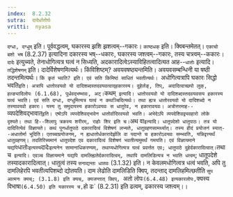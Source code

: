 ```yaml
---
index:  8.2.32
sutra:  दादेर्धातोर्घः
vritti:  nyasa
---
```


`दग्धा, दग्धुम्` इति। पूर्ववद्धत्वम्, घकारस्य झशि झशत्वम्--गकारः। `काष्ठधक्` इति। क्विबन्तमेतत्। `एकाचो बशो भष` (8.2.37) इत्यादिना दकारस्य भष्--धकारः, घकारस्य जश्त्वम्--गकारः, तस्य चत्र्त्वम्--ककारः। `दादेः` इत्युच्यते, तेनाधोगित्यत्र घत्वं न सिध्यति, अदकारादित्वेऽस्याविहितत्वादित्यत आह--`धातोः` इत्यादि। `तद्धिशेषणम्` इति। दादेर्विशेषणमित्यर्थः। किंविशिष्टम्? अवयवषष्ठ्यन्तमिति। अवयवसम्बन्धिनी या षष्ठी तदन्तमित्यर्थः। `किं कृतं भवति? इति। एवं सति किमिष्ठं साधितं भवतीत्यर्थः। `अधोगित्यत्रापि घकारः सिद्धो भवति` इति। अत्रापि धातोरवयवो यो दादिशब्दस्तदवयवत्वाद्हकारस्य। दुहेर्लङ्, तिप्, अदादित्वाच्छपो लुक्, हल्ङ्यादिलोपः (6.1.68), पूर्धवद्भष्भावः, अट्।
`कथम्` इत्यादि। धातोरवयवो यो दादिशब्दस्तदवयवसय हकारस्य घत्वं भवति। एवं सति दग्धा, दग्धुमित्यत्र घत्वं न कथञ्चिदित्यर्थः। तथा ह्यत्र धातोरवयवो यो दादिशब्दो न तस्यावयवो हकारः। यस्य तु समुदायस्य हकारोऽवयवः स धातुरेव, न हकारावयवः। अत्रोत्तरमाह--`व्यपदेशिवद्भावात्` इति। एषोऽपि व्यपदेशिवद्भावेन धातोर्वादिरवयवो भवति। अभेदेऽपि व्यपदेशिवद्व्यवहारो लोके दृश्यते। तथा हि--शिलापु त्रकस्य शरीरम्, राहोः शिर इति च।
`अथ वा` इत्यादि। धातूपदेशो धातुपाठः। तत्र यो दादिरित्येवं विज्ञायते। कथं पुनर्धातुपाठे दकारादित्वं विशेषणं लभ्यते, धातुग्रहणसामर्थ्यात्। तस्य हीदं प्रयोजनं स्यात्--अधातोर्मा भूदिति। एतच्चाप्रयोजनम्, न ह्यधातोर्धकारादेर्झलि वा पदान्ते च हकारोऽवयवः सम्भवति, यन्निवृत्त्यर्थं धातुग्रहणम्। तदतिरिच्यमानं धातूपदेश एव दकारादित्वं विशेषणं भवतीत्यमुमर्थं गमयति। एवं विज्ञायमाने यद्यपि `धातोः` इत्यस्य `दादेः` इत्यनेन सामानाधिकरण्यम्, तथाप्यधोगित्यत्र घत्वं प्रवर्त्तत एव; धातुपाठे दुहेर्दकारादित्वात्। `तथा च` इत्यादि। एवञ्च विज्ञायमाने यद्यपि दामलिह्यतेर्दकारादित्वम्, तथापि दामलिडित्यत्र न भवति धत्वम्`; धातूपदेशे तस्यादकारादित्वात्। धातुत्वं तस्य `सनाद्यन्ता धातवः` (3.1.32) इति। न केवलमधोगित्वत्र धत्वं भवति, अपि तु दामलिहेरपि भवतीत्यपिशब्दो द्योतयति। दाम लेढोति दामलिडिति क्विप्, तदन्ताद् दामलिहमिल्छतीति `सुप आत्मनः क्यच्; (3.1.8) इति क्यच्, क्यजन्तात् क्विप्, `अतो लोपः` (6.4.48) इत्यकारलोपः, `क्यस्य विभाषा` (6.4.50) इति यकारस्य च, `हो ढः` (8.2.31) इति ढत्वम्, ढकारस्य जश्त्वम्।।

